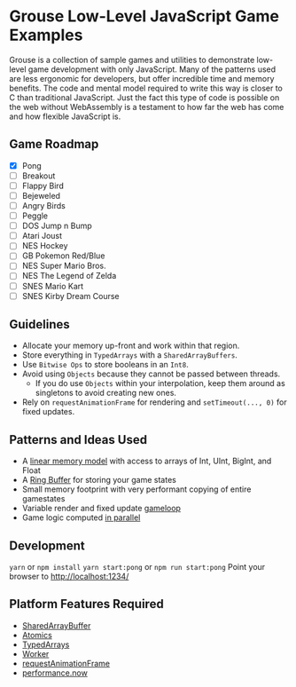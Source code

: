 # Grouse Low-Level JavaScript Game Examples

Grouse is a collection of sample games and utilities to demonstrate low-level game development with only JavaScript. Many of the patterns used are less ergonomic for developers, but offer incredible time and memory benefits. The code and mental model required to write this way is closer to C than traditional JavaScript. Just the fact this type of code is possible on the web without WebAssembly is a testament to how far the web has come and how flexible JavaScript is.

## Game Roadmap

- [x] Pong
- [ ] Breakout
- [ ] Flappy Bird
- [ ] Bejeweled
- [ ] Angry Birds
- [ ] Peggle
- [ ] DOS Jump n Bump
- [ ] Atari Joust
- [ ] NES Hockey
- [ ] GB Pokemon Red/Blue
- [ ] NES Super Mario Bros.
- [ ] NES The Legend of Zelda
- [ ] SNES Mario Kart
- [ ] SNES Kirby Dream Course

## Guidelines

* Allocate your memory up-front and work within that region.
* Store everything in `TypedArrays` with a `SharedArrayBuffers`.
* Use `Bitwise Ops` to store booleans in an `Int8`.
* Avoid using `Objects` because they cannot be passed between threads.
  * If you do use `Objects` within your interpolation, keep them around as singletons to avoid creating new ones.
* Rely on `requestAnimationFrame` for rendering and `setTimeout(..., 0)` for fixed updates.

## Patterns and Ideas Used

* A [linear memory model](https://en.wikipedia.org/wiki/Region-based_memory_management) with access to arrays of Int, UInt, BigInt, and Float
* A [Ring Buffer](https://en.wikipedia.org/wiki/Circular_buffer) for storing your game states
* Small memory footprint with very performant copying of entire gamestates
* Variable render and fixed update [gameloop](https://www.gafferongames.com/post/fix_your_timestep/)
* Game logic computed [in parallel](https://dassur.ma/things/when-workers/)

## Development

`yarn` or `npm install`
`yarn start:pong` or `npm run start:pong`
Point your browser to [http://localhost:1234/](http://localhost:1234/)

## Platform Features Required

* [SharedArrayBuffer](https://developer.mozilla.org/en-US/docs/Web/JavaScript/Reference/Global_Objects/SharedArrayBuffer)
* [Atomics](https://developer.mozilla.org/en-US/docs/Web/JavaScript/Reference/Global_Objects/Atomics)
* [TypedArrays](https://developer.mozilla.org/en-US/docs/Web/JavaScript/Typed_arrays#Buffers_and_views_typed_array_architecture)
* [Worker](https://developer.mozilla.org/en-US/docs/Web/API/Worker)
* [requestAnimationFrame](https://developer.mozilla.org/en-US/docs/Web/API/window/requestAnimationFrame)
* [performance.now](https://developer.mozilla.org/en-US/docs/Web/API/Performance/now)
